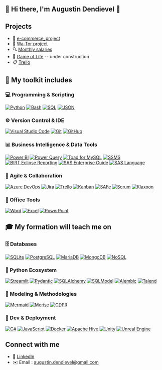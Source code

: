 ## 👋 Hi there, I'm Augustin Dendievel 👋

## Projects
- 🚴 [e-commerce_project](https://github.com/Aug-Den/e_bike_shop)
- 🐳 [Wa-Tor project](https://github.com/Aug-Den/wa-tor-world)
- 🔍 [Monthly salaries](https://github.com/Aug-Den/Formation_Brief_1)
- 🧬 [Game of Life](https://github.com/Aug-Den/game_of_life) -- under construction
- 📋 [Trello](https://github.com/Aug-Den/mini_trello)

## 🔧 My toolkit includes

### 💻 Programming & Scripting
[![Python](https://img.shields.io/badge/Python-3776AB?style=for-the-badge&logo=python&logoColor=white)](https://www.python.org/)
[![Bash](https://img.shields.io/badge/Bash-4EAA25?style=for-the-badge&logo=gnu-bash&logoColor=white)](https://www.gnu.org/software/bash/)
[![SQL](https://img.shields.io/badge/SQL-4479A1?style=for-the-badge&logo=mysql&logoColor=white)](https://en.wikipedia.org/wiki/SQL)
[![JSON](https://img.shields.io/badge/JSON-000000?style=for-the-badge&logo=json&logoColor=white)](https://www.json.org/json-en.html)

### ⚙️ Version Control & IDE
[![Visual Studio Code](https://img.shields.io/badge/Visual_Studio_Code-007ACC?style=for-the-badge&logo=visual-studio-code&logoColor=white)](https://code.visualstudio.com/)
[![Git](https://img.shields.io/badge/Git-F05032?style=for-the-badge&logo=git&logoColor=white)](https://git-scm.com/)
[![GitHub](https://img.shields.io/badge/GitHub-181717?style=for-the-badge&logo=github&logoColor=white)](https://github.com/)

### 📊 Business Intelligence & Data Tools
[![Power BI](https://img.shields.io/badge/Power_BI-F2C811?style=for-the-badge&logo=microsoft-power-bi&logoColor=black)](https://powerbi.microsoft.com/)
[![Power Query](https://img.shields.io/badge/Power_Query-Data_Transformation-FFA500?style=for-the-badge&labelColor=CC8400)](https://learn.microsoft.com/en-us/power-query/)
[![Toad for MySQL](https://img.shields.io/badge/Toad_for_MySQL-Database-0000FF?style=for-the-badge&labelColor=003399)](https://www.quest.com/products/toad-for-mysql/)
[![SSMS](https://img.shields.io/badge/SSMS-SQL_Server_Studio-FFD700?style=for-the-badge&labelColor=CCAC00)](https://learn.microsoft.com/en-us/sql/ssms/sql-server-management-studio-ssms)
[![BIRT Eclipse Reporting](https://img.shields.io/badge/BIRT_Eclipse_Reporting-Reporting-800080?style=for-the-badge&labelColor=660066)](https://www.eclipse.org/birt/)
[![SAS Enterprise Guide](https://img.shields.io/badge/SAS_Enterprise_Guide-Data_Tools-800080?style=for-the-badge&labelColor=660066)](https://support.sas.com/en/software/enterprise-guide.html)
[![SAS Language](https://img.shields.io/badge/SAS-Language-FFD700?style=for-the-badge&labelColor=CCAC00)](https://www.sas.com/en_us/software/sas-language.html)

### 🧠 Agile & Collaboration
[![Azure DevOps](https://img.shields.io/badge/Azure_DevOps-0078D7?style=for-the-badge&logo=azure-devops&logoColor=white)](https://azure.microsoft.com/en-us/services/devops/)
[![Jira](https://img.shields.io/badge/Jira-0052CC?style=for-the-badge&logo=jira&logoColor=white)](https://www.atlassian.com/software/jira)
[![Trello](https://img.shields.io/badge/Trello-0052CC?style=for-the-badge&logo=trello&logoColor=white)](https://trello.com/)
[![Kanban](https://img.shields.io/badge/Kanban-Workflow-008000?style=for-the-badge&labelColor=005500)](https://kanbanize.com/kanban-resources/getting-started/what-is-kanban)
[![SAFe](https://img.shields.io/badge/SAFe-Scaled_Agile-FF4500?style=for-the-badge&labelColor=CC3700)](https://www.scaledagileframework.com/)
[![Scrum](https://img.shields.io/badge/Scrum-Agile_Framework-FFA500?style=for-the-badge&labelColor=CC8400)](https://www.scrum.org/resources/what-is-scrum)
[![Klaxoon](https://img.shields.io/badge/Klaxoon-Collaboration-0000FF?style=for-the-badge&labelColor=003399)](https://klaxoon.com/en)

### 📝 Office Tools
[![Word](https://img.shields.io/badge/Microsoft_Word-2B579A?style=for-the-badge&logo=microsoft-word&logoColor=white)](https://www.microsoft.com/en-us/microsoft-365/word)
[![Excel](https://img.shields.io/badge/Microsoft_Excel-217346?style=for-the-badge&logo=microsoft-excel&logoColor=white)](https://www.microsoft.com/en-us/microsoft-365/excel)
[![PowerPoint](https://img.shields.io/badge/Microsoft_PowerPoint-B7472A?style=for-the-badge&logo=microsoft-powerpoint&logoColor=white)](https://www.microsoft.com/en-us/microsoft-365/powerpoint)

## 🎓 My formation will teach me on

### 🗄️ Databases
[![SQLite](https://img.shields.io/badge/SQLite-003B57?style=for-the-badge&logo=sqlite&logoColor=white)](https://www.sqlite.org/index.html)
[![PostgreSQL](https://img.shields.io/badge/PostgreSQL-4169E1?style=for-the-badge&logo=postgresql&logoColor=white)](https://www.postgresql.org/)
[![MariaDB](https://img.shields.io/badge/MariaDB-003545?style=for-the-badge&logo=mariadb&logoColor=white)](https://mariadb.org/)
[![MongoDB](https://img.shields.io/badge/MongoDB-47A248?style=for-the-badge&logo=mongodb&logoColor=white)](https://www.mongodb.com/)
[![NoSQL](https://img.shields.io/badge/NoSQL-Database-0000FF?style=for-the-badge&labelColor=003399)](https://en.wikipedia.org/wiki/NoSQL)

### 🐍 Python Ecosystem
[![Streamlit](https://img.shields.io/badge/Streamlit-FF4B4B?style=for-the-badge&logo=streamlit&logoColor=white)](https://streamlit.io/)
[![Pydantic](https://img.shields.io/badge/Pydantic-32B3A7?style=for-the-badge)](https://pydantic.dev/)
[![SQLAlchemy](https://img.shields.io/badge/SQLAlchemy-ORM-800080?style=for-the-badge&labelColor=660066)](https://www.sqlalchemy.org/)
[![SQLModel](https://img.shields.io/badge/SQLModel-ORM_Typed-FFD700?style=for-the-badge&labelColor=CCAC00)](https://sqlmodel.tiangolo.com/)
[![Alembic](https://img.shields.io/badge/Alembic-Migrations-008000?style=for-the-badge&labelColor=005500)](https://alembic.sqlalchemy.org/en/latest/)
[![Talend](https://img.shields.io/badge/Talend-0076B1?style=for-the-badge&logo=talend&logoColor=white)](https://www.talend.com/)

### 🧰 Modeling & Methodologies
[![Mermaid](https://img.shields.io/badge/Mermaid-Diagrams-008000?style=for-the-badge&labelColor=005500)](https://mermaid.js.org/)
[![Merise](https://img.shields.io/badge/Merise-Modeling-FF4500?style=for-the-badge&labelColor=CC3700)](https://fr.wikipedia.org/wiki/Merise)
[![GDPR](https://img.shields.io/badge/GDPR-Data_Protection-FFA500?style=for-the-badge&labelColor=CC8400)](https://gdpr-info.eu/)

### 🚢 Dev & Deployment
[![C#](https://img.shields.io/badge/C_Sharp-239120?style=for-the-badge&logo=c-sharp&logoColor=white)](https://learn.microsoft.com/en-us/dotnet/csharp/)
[![JavaScript](https://img.shields.io/badge/JavaScript-F7DF1E?style=for-the-badge&logo=javascript&logoColor=black)](https://developer.mozilla.org/en-US/docs/Web/JavaScript)
[![Docker](https://img.shields.io/badge/Docker-2496ED?style=for-the-badge&logo=docker&logoColor=white)](https://www.docker.com/)
[![Apache Hive](https://img.shields.io/badge/Apache_Hive-FF9900?style=for-the-badge&logo=apache-hive&logoColor=white)](https://hive.apache.org/)
[![Unity](https://img.shields.io/badge/Unity-000000?style=for-the-badge&logo=unity&logoColor=white)](https://unity.com/)
[![Unreal Engine](https://img.shields.io/badge/Unreal_Engine-0E1128?style=for-the-badge&logo=unreal-engine&logoColor=white)](https://www.unrealengine.com/)

## Connect with me
- 💼 [LinkedIn](https://fr.linkedin.com/in/augustin-dendievel)
- ✉️ Email : augustin.dendievel@gmail.com

<!--
![Augustin's GitHub stats](https://github-readme-stats.vercel.app/api?username=aug-den&show_icons=true&theme=github_dark)

**Aug-Den/Aug-Den** is a ✨ _special_ ✨ repository because its `README.md` (this file) appears on your GitHub profile.

Here are some ideas to get you started:

- 🔭 I’m currently working on ...
- 🌱 I’m currently learning ...
- 👯 I’m looking to collaborate on ...
- 🤔 I’m looking for help with ...
- 💬 Ask me about ...
- 📫 How to reach me: ...
- 😄 Pronouns: ...
- ⚡ Fun fact: ...
-->
